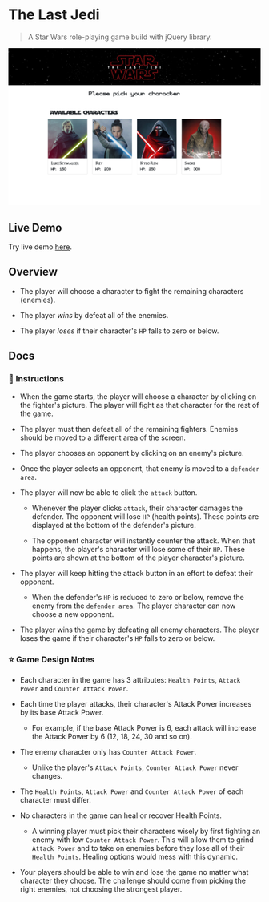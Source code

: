 # The Last Jedi

> A Star Wars role-playing game build with jQuery library.

![Role Playing Game](/assets/images/Screenshot.png)

## Live Demo

Try live demo [here](https://tracytn0411.github.io/RPG-Game/).

## Overview

- The player will choose a character to fight the remaining characters (enemies).
  
- The player *wins* by defeat all of the enemies.

- The player *loses* if their character's `HP` falls to zero or below.

## Docs

### :pushpin: Instructions

- When the game starts, the player will choose a character by clicking on the fighter's picture. The player will fight as that character for the rest of the game.
  
- The player must then defeat all of the remaining fighters. Enemies should be moved to a different area of the screen.
  
- The player chooses an opponent by clicking on an enemy's picture.
  
- Once the player selects an opponent, that enemy is moved to a `defender area`.
  
- The player will now be able to click the `attack` button.
  - Whenever the player clicks `attack`, their character damages the defender. The opponent will lose `HP` (health points). These points are displayed at the bottom of the defender's picture.
  
  - The opponent character will instantly counter the attack. When that happens, the player's character will lose some of their `HP`. These points are shown at the bottom of the player character's picture.
  
- The player will keep hitting the attack button in an effort to defeat their opponent.
  - When the defender's `HP` is reduced to zero or below, remove the enemy from the `defender area`. The player character can now choose a new opponent.
  
- The player wins the game by defeating all enemy characters. The player loses the game if their character's `HP` falls to zero or below.

### :star: Game Design Notes

- Each character in the game has 3 attributes: `Health Points`, `Attack Power` and `Counter Attack Power`.
  
- Each time the player attacks, their character's Attack Power increases by its base Attack Power.
  - For example, if the base Attack Power is 6, each attack will increase the Attack Power by 6 (12, 18, 24, 30 and so on).
  
- The enemy character only has `Counter Attack Power`.
  - Unlike the player's `Attack Points`, `Counter Attack Power` never changes.
  
- The `Health Points`, `Attack Power` and `Counter Attack Power` of each character must differ.

- No characters in the game can heal or recover Health Points.
  - A winning player must pick their characters wisely by first fighting an enemy with low `Counter Attack Power`. This will allow them to grind `Attack Power` and to take on enemies before they lose all of their `Health Points`. Healing options would mess with this dynamic.

- Your players should be able to win and lose the game no matter what character they choose. The challenge should come from picking the right enemies, not choosing the strongest player.
